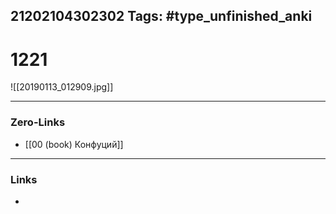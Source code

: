 21202104302302
Tags: #type_unfinished_anki
---
# 1221

![[20190113_012909.jpg]]

---
### Zero-Links
- [[00 (book) Конфуций]]
---
### Links
-